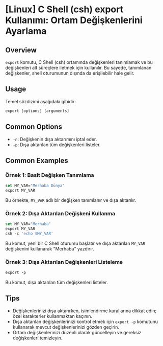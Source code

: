 # [Linux] C Shell (csh) export Kullanımı: Ortam Değişkenlerini Ayarlama

## Overview
`export` komutu, C Shell (csh) ortamında değişkenleri tanımlamak ve bu değişkenleri alt süreçlere iletmek için kullanılır. Bu sayede, tanımlanan değişkenler, shell oturumunun dışında da erişilebilir hale gelir.

## Usage
Temel sözdizimi aşağıdaki gibidir:

```csh
export [options] [arguments]
```

## Common Options
- `-n`: Değişkenin dışa aktarımını iptal eder.
- `-p`: Dışa aktarılan tüm değişkenleri listeler.

## Common Examples

### Örnek 1: Basit Değişken Tanımlama
```csh
set MY_VAR="Merhaba Dünya"
export MY_VAR
```
Bu örnekte, `MY_VAR` adlı bir değişken tanımlanır ve dışa aktarılır.

### Örnek 2: Dışa Aktarılan Değişkeni Kullanma
```csh
set MY_VAR="Merhaba"
export MY_VAR
csh -c 'echo $MY_VAR'
```
Bu komut, yeni bir C Shell oturumu başlatır ve dışa aktarılan `MY_VAR` değişkenini kullanarak "Merhaba" yazdırır.

### Örnek 3: Dışa Aktarılan Değişkenleri Listeleme
```csh
export -p
```
Bu komut, dışa aktarılan tüm değişkenleri listeler.

## Tips
- Değişkenlerinizi dışa aktarırken, isimlendirme kurallarına dikkat edin; özel karakterler kullanmaktan kaçının.
- Dışa aktarılan değişkenlerinizi kontrol etmek için `export -p` komutunu kullanarak mevcut değişkenlerinizi gözden geçirin.
- Ortam değişkenlerinizi düzenli olarak güncelleyin ve gereksiz değişkenleri temizleyin.